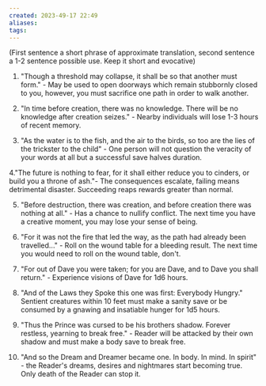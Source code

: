```yaml
---
created: 2023-49-17 22:49
aliases: 
tags:
---
```




(First sentence a short phrase of approximate translation, second sentence a 1-2 sentence possible use. Keep it short and evocative)

1. "Though a threshold may collapse, it shall be so that another must form." - May be used to open doorways which remain stubbornly closed to you, however, you must sacrifice one path in order to walk another.

2. "In time before creation, there was no knowledge. There will be no knowledge after creation seizes." - Nearby individuals will lose 1-3 hours of recent memory.

3. "As the water is to the fish, and the air to the birds, so too are the lies of the trickster to the child" - One person will not question the veracity of your words at all but a successful save halves duration.

4."The future is nothing to fear, for it shall either reduce you to cinders, or build you a throne of ash."- The consequences escalate, failing means detrimental disaster. Succeeding reaps rewards greater than normal.

5. "Before destruction, there was creation, and before creation there was nothing at all." - Has a chance to nullify conflict. The next time you have a creative moment, you may lose your sense of being.

6. "For it was not the fire that led the way, as the path had already been travelled..." - Roll on the wound table for a bleeding result. The next time you would need to roll on the wound table, don't.

7. "For out of Dave you were taken; for you are Dave, and to Dave you shall return." - Experience visions of Dave for 1d6 hours.

8. "And of the Laws they Spoke this one was first: Everybody Hungry." Sentient creatures within 10 feet must make a sanity save or be consumed by a gnawing and insatiable hunger for 1d5 hours.

9. "Thus the Prince was cursed to be his brothers shadow. Forever restless, yearning to break free." - Reader will be attacked by their own shadow and must make a body save to break free.

10. "And so the Dream and Dreamer became one. In body. In mind. In spirit" - the Reader's dreams, desires and nightmares start becoming true. Only death of the Reader can stop it. 
